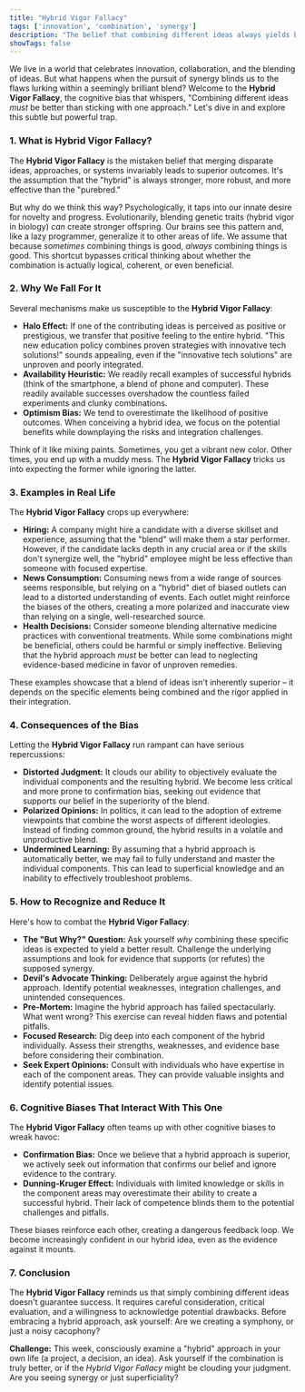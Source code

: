 ```yaml
---
title: "Hybrid Vigor Fallacy"
tags: ['innovation', 'combination', 'synergy']
description: "The belief that combining different ideas always yields better results than sticking with one approach."
showTags: false
---
```



We live in a world that celebrates innovation, collaboration, and the blending of ideas. But what happens when the pursuit of synergy blinds us to the flaws lurking within a seemingly brilliant blend? Welcome to the **Hybrid Vigor Fallacy**, the cognitive bias that whispers, "Combining different ideas *must* be better than sticking with one approach." Let's dive in and explore this subtle but powerful trap.

### 1. What is Hybrid Vigor Fallacy?

The **Hybrid Vigor Fallacy** is the mistaken belief that merging disparate ideas, approaches, or systems invariably leads to superior outcomes. It's the assumption that the "hybrid" is always stronger, more robust, and more effective than the "purebred."

But why do we think this way? Psychologically, it taps into our innate desire for novelty and progress. Evolutionarily, blending genetic traits (hybrid vigor in biology) *can* create stronger offspring. Our brains see this pattern and, like a lazy programmer, generalize it to other areas of life. We assume that because *sometimes* combining things is good, *always* combining things is good. This shortcut bypasses critical thinking about whether the combination is actually logical, coherent, or even beneficial.

### 2. Why We Fall For It

Several mechanisms make us susceptible to the **Hybrid Vigor Fallacy**:

*   **Halo Effect:** If one of the contributing ideas is perceived as positive or prestigious, we transfer that positive feeling to the entire hybrid. "This new education policy combines proven strategies with innovative tech solutions!" sounds appealing, even if the "innovative tech solutions" are unproven and poorly integrated.
*   **Availability Heuristic:** We readily recall examples of successful hybrids (think of the smartphone, a blend of phone and computer). These readily available successes overshadow the countless failed experiments and clunky combinations.
*   **Optimism Bias:** We tend to overestimate the likelihood of positive outcomes. When conceiving a hybrid idea, we focus on the potential benefits while downplaying the risks and integration challenges.

Think of it like mixing paints. Sometimes, you get a vibrant new color. Other times, you end up with a muddy mess. The **Hybrid Vigor Fallacy** tricks us into expecting the former while ignoring the latter.

### 3. Examples in Real Life

The **Hybrid Vigor Fallacy** crops up everywhere:

*   **Hiring:** A company might hire a candidate with a diverse skillset and experience, assuming that the "blend" will make them a star performer. However, if the candidate lacks depth in any crucial area or if the skills don't synergize well, the "hybrid" employee might be less effective than someone with focused expertise.
*   **News Consumption:** Consuming news from a wide range of sources seems responsible, but relying on a "hybrid" diet of biased outlets can lead to a distorted understanding of events. Each outlet might reinforce the biases of the others, creating a more polarized and inaccurate view than relying on a single, well-researched source.
*   **Health Decisions:** Consider someone blending alternative medicine practices with conventional treatments. While some combinations might be beneficial, others could be harmful or simply ineffective. Believing that the hybrid approach *must* be better can lead to neglecting evidence-based medicine in favor of unproven remedies.

These examples showcase that a blend of ideas isn't inherently superior – it depends on the specific elements being combined and the rigor applied in their integration.

### 4. Consequences of the Bias

Letting the **Hybrid Vigor Fallacy** run rampant can have serious repercussions:

*   **Distorted Judgment:** It clouds our ability to objectively evaluate the individual components and the resulting hybrid. We become less critical and more prone to confirmation bias, seeking out evidence that supports our belief in the superiority of the blend.
*   **Polarized Opinions:** In politics, it can lead to the adoption of extreme viewpoints that combine the worst aspects of different ideologies. Instead of finding common ground, the hybrid results in a volatile and unproductive blend.
*   **Undermined Learning:** By assuming that a hybrid approach is automatically better, we may fail to fully understand and master the individual components. This can lead to superficial knowledge and an inability to effectively troubleshoot problems.

### 5. How to Recognize and Reduce It

Here's how to combat the **Hybrid Vigor Fallacy**:

*   **The "But Why?" Question:** Ask yourself *why* combining these specific ideas is expected to yield a better result. Challenge the underlying assumptions and look for evidence that supports (or refutes) the supposed synergy.
*   **Devil's Advocate Thinking:** Deliberately argue against the hybrid approach. Identify potential weaknesses, integration challenges, and unintended consequences.
*   **Pre-Mortem:** Imagine the hybrid approach has failed spectacularly. What went wrong? This exercise can reveal hidden flaws and potential pitfalls.
*   **Focused Research:** Dig deep into each component of the hybrid individually. Assess their strengths, weaknesses, and evidence base before considering their combination.
*   **Seek Expert Opinions:** Consult with individuals who have expertise in each of the component areas. They can provide valuable insights and identify potential issues.

### 6. Cognitive Biases That Interact With This One

The **Hybrid Vigor Fallacy** often teams up with other cognitive biases to wreak havoc:

*   **Confirmation Bias:** Once we believe that a hybrid approach is superior, we actively seek out information that confirms our belief and ignore evidence to the contrary.
*   **Dunning-Kruger Effect:** Individuals with limited knowledge or skills in the component areas may overestimate their ability to create a successful hybrid. Their lack of competence blinds them to the potential challenges and pitfalls.

These biases reinforce each other, creating a dangerous feedback loop. We become increasingly confident in our hybrid idea, even as the evidence against it mounts.

### 7. Conclusion

The **Hybrid Vigor Fallacy** reminds us that simply combining different ideas doesn't guarantee success. It requires careful consideration, critical evaluation, and a willingness to acknowledge potential drawbacks. Before embracing a hybrid approach, ask yourself: Are we creating a symphony, or just a noisy cacophony?

**Challenge:** This week, consciously examine a "hybrid" approach in your own life (a project, a decision, an idea). Ask yourself if the combination is truly better, or if the *Hybrid Vigor Fallacy* might be clouding your judgment. Are you seeing synergy or just superficiality?


